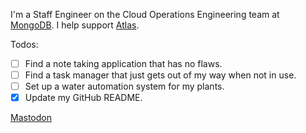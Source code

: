 I'm a Staff Engineer on the Cloud Operations Engineering team at [MongoDB](https://www.mongodb.com/). I help support [Atlas](https://www.mongodb.com/atlas).

Todos:

- [ ] Find a note taking application that has no flaws.
- [ ] Find a task manager that just gets out of my way when not in use.
- [ ] Set up a water automation system for my plants.
- [x] Update my GitHub README.

<a rel="me" href="https://mastodon.social/@macintacos">Mastodon</a>
